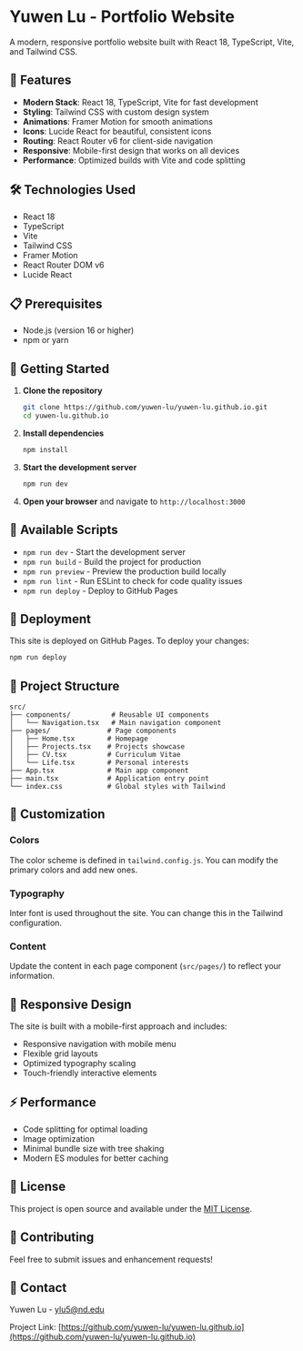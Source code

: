 # Yuwen Lu - Portfolio Website

A modern, responsive portfolio website built with React 18, TypeScript, Vite, and Tailwind CSS.

## 🚀 Features

- **Modern Stack**: React 18, TypeScript, Vite for fast development
- **Styling**: Tailwind CSS with custom design system
- **Animations**: Framer Motion for smooth animations
- **Icons**: Lucide React for beautiful, consistent icons
- **Routing**: React Router v6 for client-side navigation
- **Responsive**: Mobile-first design that works on all devices
- **Performance**: Optimized builds with Vite and code splitting

## 🛠️ Technologies Used

- React 18
- TypeScript
- Vite
- Tailwind CSS
- Framer Motion
- React Router DOM v6
- Lucide React

## 📋 Prerequisites

- Node.js (version 16 or higher)
- npm or yarn

## 🚀 Getting Started

1. **Clone the repository**
   ```bash
   git clone https://github.com/yuwen-lu/yuwen-lu.github.io.git
   cd yuwen-lu.github.io
   ```

2. **Install dependencies**
   ```bash
   npm install
   ```

3. **Start the development server**
   ```bash
   npm run dev
   ```

4. **Open your browser** and navigate to `http://localhost:3000`

## 📜 Available Scripts

- `npm run dev` - Start the development server
- `npm run build` - Build the project for production
- `npm run preview` - Preview the production build locally
- `npm run lint` - Run ESLint to check for code quality issues
- `npm run deploy` - Deploy to GitHub Pages

## 🚀 Deployment

This site is deployed on GitHub Pages. To deploy your changes:

```bash
npm run deploy
```

## 📁 Project Structure

```
src/
├── components/          # Reusable UI components
│   └── Navigation.tsx   # Main navigation component
├── pages/              # Page components
│   ├── Home.tsx        # Homepage
│   ├── Projects.tsx    # Projects showcase
│   ├── CV.tsx          # Curriculum Vitae
│   └── Life.tsx        # Personal interests
├── App.tsx             # Main app component
├── main.tsx            # Application entry point
└── index.css           # Global styles with Tailwind
```

## 🎨 Customization

### Colors
The color scheme is defined in `tailwind.config.js`. You can modify the primary colors and add new ones.

### Typography
Inter font is used throughout the site. You can change this in the Tailwind configuration.

### Content
Update the content in each page component (`src/pages/`) to reflect your information.

## 📱 Responsive Design

The site is built with a mobile-first approach and includes:
- Responsive navigation with mobile menu
- Flexible grid layouts
- Optimized typography scaling
- Touch-friendly interactive elements

## ⚡ Performance

- Code splitting for optimal loading
- Image optimization
- Minimal bundle size with tree shaking
- Modern ES modules for better caching

## 📄 License

This project is open source and available under the [MIT License](LICENSE).

## 🤝 Contributing

Feel free to submit issues and enhancement requests!

## 📧 Contact

Yuwen Lu - [ylu5@nd.edu](mailto:ylu5@nd.edu)

Project Link: [https://github.com/yuwen-lu/yuwen-lu.github.io](https://github.com/yuwen-lu/yuwen-lu.github.io) 